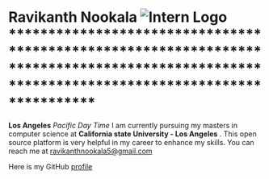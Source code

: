 # Ravikanth Nookala              ![Intern Logo](http://http://onlinecareertips.com/wp-content/uploads/2014/04/older-intern.jpg/400/300)     *******************************************************************************************************************************************
**Los Angeles**  _Pacific Day Time_ 
I am currently pursuing my masters in computer science at  **California state University - Los Angeles** . 
This open source platform is very helpful in my career to enhance my skills. You can reach me at ravikanthnookala5@gmail.com

Here is my GitHub [profile](https://github.com/ravikanthnookala)
